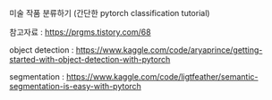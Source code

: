 미술 작품 분류하기 (간단한 pytorch classification tutorial)

참고자료 : https://prgms.tistory.com/68

object detection : https://www.kaggle.com/code/aryaprince/getting-started-with-object-detection-with-pytorch

segmentation : https://www.kaggle.com/code/ligtfeather/semantic-segmentation-is-easy-with-pytorch
